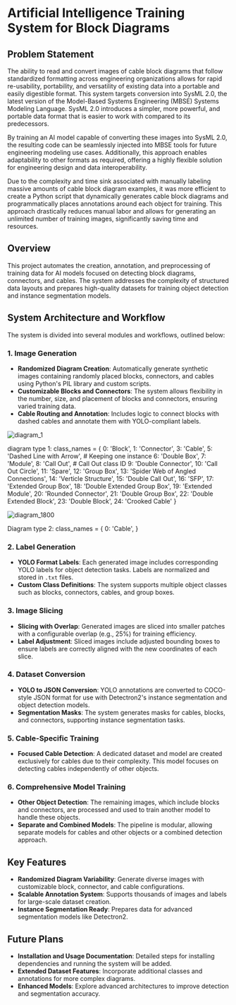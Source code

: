 # Artificial Intelligence Training System for Block Diagrams

## Problem Statement

The ability to read and convert images of cable block diagrams that follow standardized formatting across engineering organizations allows for rapid re-usability, portability, and versatility of existing data into a portable and easily digestible format. This system targets conversion into SysML 2.0, the latest version of the Model-Based Systems Engineering (MBSE) Systems Modeling Language. SysML 2.0 introduces a simpler, more powerful, and portable data format that is easier to work with compared to its predecessors.

By training an AI model capable of converting these images into SysML 2.0, the resulting code can be seamlessly injected into MBSE tools for future engineering modeling use cases. Additionally, this approach enables adaptability to other formats as required, offering a highly flexible solution for engineering design and data interoperability.

Due to the complexity and time sink associated with manually labeling massive amounts of cable block diagram examples, it was more efficient to create a Python script that dynamically generates cable block diagrams and programmatically places annotations around each object for training. This approach drastically reduces manual labor and allows for generating an unlimited number of training images, significantly saving time and resources.

## Overview

This project automates the creation, annotation, and preprocessing of training data for AI models focused on detecting block diagrams, connectors, and cables. The system addresses the complexity of structured data layouts and prepares high-quality datasets for training object detection and instance segmentation models.

## System Architecture and Workflow

The system is divided into several modules and workflows, outlined below:

### 1. **Image Generation**
- **Randomized Diagram Creation**: Automatically generate synthetic images containing randomly placed blocks, connectors, and cables using Python's PIL library and custom scripts.
- **Customizable Blocks and Connectors**: The system allows flexibility in the number, size, and placement of blocks and connectors, ensuring varied training data.
- **Cable Routing and Annotation**: Includes logic to connect blocks with dashed cables and annotate them with YOLO-compliant labels.



![diagram_1](https://github.com/user-attachments/assets/7150827a-5508-4bbf-a0da-f841d91516c8)

diagram type 1: 
    class_names = {
        0: 'Block',
        1: 'Connector',
        3: 'Cable',
        5: 'Dashed Line with Arrow',  # Keeping one instance
        6: 'Double Box',
        7: 'Module',
        8: 'Call Out',  # Call Out class ID
        9: 'Double Connector',
        10: 'Call Out Circle',
        11: 'Spare',
        12: 'Group Box',
        13: 'Spider Web of Angled Connections',
        14: 'Verticle Structure',
        15: 'Double Call Out',
        16: 'SFP',
        17: 'Extended Group Box',
        18: 'Double Extended Group Box',
        19: 'Extended Module',
        20: 'Rounded Connector',
        21: 'Double Group Box',
        22: 'Double Extended Block',
        23: 'Double Block',
        24: 'Crooked Cable'
    }

![diagram_1800](https://github.com/user-attachments/assets/d66c8802-8e8e-4cbc-b05a-ebf1b070eee7)

Diagram type 2: 
    class_names = {
        0: 'Cable',
    }


### 2. **Label Generation**
- **YOLO Format Labels**: Each generated image includes corresponding YOLO labels for object detection tasks. Labels are normalized and stored in `.txt` files.
- **Custom Class Definitions**: The system supports multiple object classes such as blocks, connectors, cables, and group boxes.

### 3. **Image Slicing**
- **Slicing with Overlap**: Generated images are sliced into smaller patches with a configurable overlap (e.g., 25%) for training efficiency. 
- **Label Adjustment**: Sliced images include adjusted bounding boxes to ensure labels are correctly aligned with the new coordinates of each slice.

### 4. **Dataset Conversion**
- **YOLO to JSON Conversion**: YOLO annotations are converted to COCO-style JSON format for use with Detectron2's instance segmentation and object detection models.
- **Segmentation Masks**: The system generates masks for cables, blocks, and connectors, supporting instance segmentation tasks.

### 5. **Cable-Specific Training**
- **Focused Cable Detection**: A dedicated dataset and model are created exclusively for cables due to their complexity. This model focuses on detecting cables independently of other objects.

### 6. **Comprehensive Model Training**
- **Other Object Detection**: The remaining images, which include blocks and connectors, are processed and used to train another model to handle these objects.
- **Separate and Combined Models**: The pipeline is modular, allowing separate models for cables and other objects or a combined detection approach.

## Key Features
- **Randomized Diagram Variability**: Generate diverse images with customizable block, connector, and cable configurations.
- **Scalable Annotation System**: Supports thousands of images and labels for large-scale dataset creation.
- **Instance Segmentation Ready**: Prepares data for advanced segmentation models like Detectron2.

## Future Plans
- **Installation and Usage Documentation**: Detailed steps for installing dependencies and running the system will be added.
- **Extended Dataset Features**: Incorporate additional classes and annotations for more complex diagrams.
- **Enhanced Models**: Explore advanced architectures to improve detection and segmentation accuracy.

